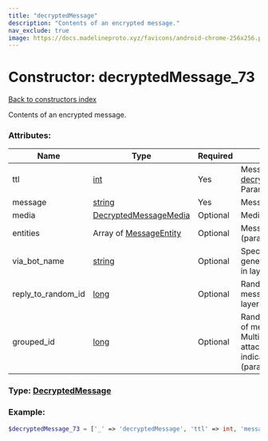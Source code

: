```yaml
---
title: "decryptedMessage"
description: "Contents of an encrypted message."
nav_exclude: true
image: https://docs.madelineproto.xyz/favicons/android-chrome-256x256.png
---
```

# Constructor: decryptedMessage\_73  
[Back to constructors index](/API_docs/constructors/index.md)



Contents of an encrypted message.

### Attributes:

| Name     |    Type       | Required | Description |
|----------|---------------|----------|-------------|
|ttl|[int](/API_docs/types/int.md) | Yes|Message lifetime. Has higher priority than [decryptedMessageActionSetMessageTTL](../constructors/decryptedMessageActionSetMessageTTL.md).<br>Parameter added in [Layer 17](https://core.telegram.org/api/layers#layer-17).|
|message|[string](/API_docs/types/string.md) | Yes|Message text|
|media|[DecryptedMessageMedia](/API_docs/types/DecryptedMessageMedia.md) | Optional|Media content|
|entities|Array of [MessageEntity](/API_docs/types/MessageEntity.md) | Optional|Message [entities](https://core.telegram.org/api/entities) for styled text (parameter added in layer 45)|
|via\_bot\_name|[string](/API_docs/types/string.md) | Optional|Specifies the ID of the inline bot that generated the message (parameter added in layer 45)|
|reply\_to\_random\_id|[long](/API_docs/types/long.md) | Optional|Random message ID of the message this message replies to (parameter added in layer 45)|
|grouped\_id|[long](/API_docs/types/long.md) | Optional|Random group ID, assigned by the author of message.<br>Multiple encrypted messages with a photo attached and with the same group ID indicate an [album or grouped media](https://core.telegram.org/api/files#albums-grouped-media) (parameter added in layer 45)|



### Type: [DecryptedMessage](/API_docs/types/DecryptedMessage.md)


### Example:

```php
$decryptedMessage_73 = ['_' => 'decryptedMessage', 'ttl' => int, 'message' => 'string', 'media' => DecryptedMessageMedia, 'entities' => [MessageEntity, MessageEntity], 'via_bot_name' => 'string', 'reply_to_random_id' => long, 'grouped_id' => long];
```  
